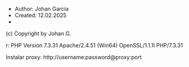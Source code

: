  * Author:    Johan Garcia
 * Created:   12.02.2025
 * 
(c) Copyright by Johan G.


r: PHP Version 7.3.31
Apache/2.4.51 (Win64) OpenSSL/1.1.1l PHP/7.3.31

Instalar proxy: http://username:password@proxy:port